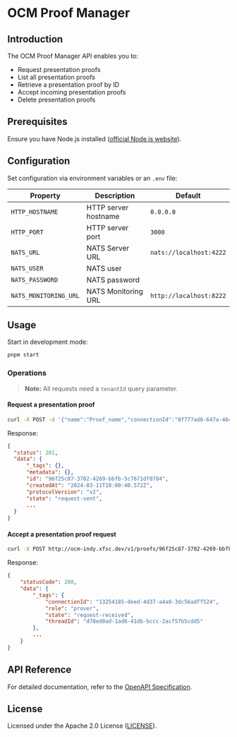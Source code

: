 # OCM Proof Manager

## Introduction
The OCM Proof Manager API enables you to:
- Request presentation proofs
- List all presentation proofs
- Retrieve a presentation proof by ID
- Accept incoming presentation proofs
- Delete presentation proofs

## Prerequisites
Ensure you have Node.js installed ([official Node.js website](https://nodejs.org)).

## Configuration
Set configuration via environment variables or an `.env` file:

| Property | Description | Default |
|---|---|---|
| `HTTP_HOSTNAME` | HTTP server hostname | `0.0.0.0` |
| `HTTP_PORT` | HTTP server port | `3000` |
| `NATS_URL` | NATS Server URL | `nats://localhost:4222` |
| `NATS_USER` | NATS user |  |
| `NATS_PASSWORD` | NATS password |  |
| `NATS_MONITORING_URL` | NATS Monitoring URL | `http://localhost:8222` |

## Usage

Start in development mode:
```bash
pnpm start
```

### Operations
> **Note:** All requests need a `tenantId` query parameter.

#### Request a presentation proof

```bash
curl -X POST -d '{"name":"Proof_name","connectionId":"0f777ad8-647a-464f-bb93-6b2c5d2805c5","requestedAttributes":{...},"requestedPredicates":{...}}' http://ocm-indy.xfsc.dev/v1/proofs?tenantId=<tenantId>
```

Response:
```json
{
  "status": 201,
  "data": {
      "_tags": {},
      "metadata": {},
      "id": "96f25c87-3702-4269-bbfb-5c7671df0784",
      "createdAt": "2024-03-11T10:00:40.572Z",
      "protocolVersion": "v2",
      "state": "request-sent",
      ...
  }
}
```

#### Accept a presentation proof request

```bash
curl -X POST http://ocm-indy.xfsc.dev/v1/proofs/96f25c87-3702-4269-bbfb-5c7671df0784/accept?tenantId=<tenantId>
```

Response:

```json
{
    "statusCode": 200,
    "data": {
        "_tags": {
            "connectionId": "13254185-deed-4d37-a4a8-3dc56adff524",
            "role": "prover",
            "state": "request-received",
            "threadId": "d78ed0ad-1ad6-41db-bccc-2acf57b5cdd5"
        },
        ...
    }
}
```

## API Reference
For detailed documentation, refer to the [OpenAPI Specification](openapi.json).

## License
Licensed under the Apache 2.0 License ([LICENSE](LICENSE)).
